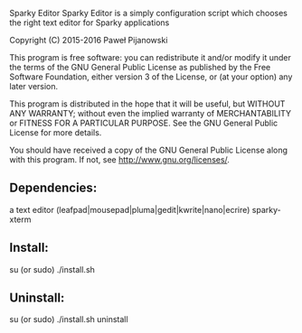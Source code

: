 Sparky Editor
Sparky Editor is a simply configuration script which chooses the right text editor for Sparky applications

Copyright (C) 2015-2016 Paweł Pijanowski

This program is free software: you can redistribute it and/or modify
it under the terms of the GNU General Public License as published by
the Free Software Foundation, either version 3 of the License, or
(at your option) any later version.

This program is distributed in the hope that it will be useful,
but WITHOUT ANY WARRANTY; without even the implied warranty of
MERCHANTABILITY or FITNESS FOR A PARTICULAR PURPOSE.  See the
GNU General Public License for more details.

You should have received a copy of the GNU General Public License
along with this program.  If not, see <http://www.gnu.org/licenses/>.

Dependencies:
-------------
a text editor (leafpad|mousepad|pluma|gedit|kwrite|nano|ecrire)
sparky-xterm

Install:
-------------
su (or sudo) 
./install.sh

Uninstall:
-------------
su (or sudo)
./install.sh uninstall
